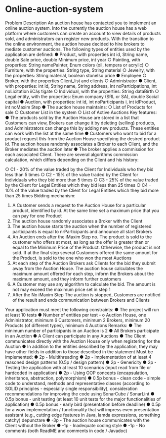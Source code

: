 # Online-auction-system

Problem Description
An auction house has contacted you to implement an online auction system. Into the
currently the auction house has a web platform where customers can create an account to
view details of products sold, and administrators can register new products.
With the transition to the online environment, the auction house decided to hire brokers to
mediate customer auctions.
The following types of entities used by the application are defined:
● Product, with properties int id, String name, double Sale price, double Minimum price, int
year
○ Painting, with properties: String namePainter, Enum colors (oil, tempera or
acrylic)
○ Furniture, with the properties: String type, String material
○ Jewelry, with the properties: String material, boolean stoneIso price
● Employee
○ Broker, with the properties Client_list and clients
○ Administrator
● Client, with properties: int id, String name, String address, int noParticipations, int
noLicitation iiCăș tigate
○ Individual, with the properties: String dataBirth
○ Legal entity, with the properties: Enum company (SRL or SA), double
Social capital
● Auction, with properties: int id, int noParticipants i, int idProduct, int noMaxim Step
● The auction house maintains:
○ List of Products for sale
○ Customer List in the system
○ List of Active Auctions
Key features:
● The products sold by the Auction House are stored in a list that Customers can
view, Brokers can change it by deleting (selling) products, and
Administrators can change this by adding new products. These entities can
work with the list at the same time
● Customers who want to bid for a product request this from the Auction House
specifying the desired product id. The auction house randomly associates a
Broker to each Client, and the Broker mediates the auction later
● The broker applies a commission for each associated Client. There are several algorithms
commission calculation, which differs depending on the Client and his history:

○ C1 - 20% of the value traded by the Client for Individuals who
they bid less than 5 times
○ C2 - 15% of the value traded by the Client for Individuals who
they bid more than 5 times
○ C3 - 25% of the value traded by the Client for Legal Entities which
they bid less than 25 times
○ C4 - 10% of the value traded by the Client for Legal Entities which
they bid more than 25 times
Bidding mechanism:
1. A Customer sends a request to the Auction House for a particular product, identified by
id. At the same time set a maximum price that you can pay for one
Product
2. The auction house randomly associates a Broker with the Client
3. The auction house starts the auction when the number of registered participants is equal to
nrParticipants and announce all start Brokers
4. An Auction ends after the iMaxim Step no. The product is sold to the customer who offers
at most, as long as the offer is greater than or equal to the Minimum Price of the Product.
Otherwise, the product is not sold. If at the final step several Customers offered
the same amount for the Product, is sold to the one who won the most Auctions
5. At each step of the Auction Brokers ask Clients for the bid they submit
away from the Auction House. The auction house calculates the maximum amount offered for each
step, inform the Brokers about the maximum amount, and they inform further
customers
6. A Customer may use any algorithm to calculate the bid. The amount is not
may exceed the maximum price set in step 1
7. After the No iMaxim Step The auction is stopped, Customers are notified of the result and ends
communication between Brokers and Clients

Your application must meet the following constraints:
● The project will run at least 10 tests
● Number of entities per test - o Auction House, one Administrator, minimum 6 Customers,
minimum 2 Brokers, minimum 20 Products (of different types), minimum 4 Auctions
Remarks:
● The minimum number of participants in an Auction is 2
● All Brokers participate in an Auction
● A Client can participate in any Auctions
● The Client communicates directly with the Auction House only when registering for the Auction
● In addition to the entities described by the application, they may have other fields in addition to those
described in the statement
Must be implemented:
● 2p - Multithreading
● 2p - Implementation of at least 4 reasoned design patterns (0.5p / design pattern)
● 2p - Genericity
● 2p - Testing the application with at least 10 scenarios (input read from file or hardcoded in
application)
● 2p - Using OOP concepts (encapsulation, inheritance, abstraction, polymorphism)
● 0.5p bonus - clean code - simple code to understand, methods and representative classes
(according to SOLID principles - especially single responsibility), consideration
recommendations for improving the code using SonarCube / SonarLint
● 0.5p bonus - unit testing (at least 10 unit tests for the major functionalities of
application)
● 0.5p bonus - early bird (presentation before deadline)
● 0.5p for a wow implementation / functionality that will impress even
presentation assistant (e.g., cutting edge features in Java, lamda expressions,
something catchy)
depunctare
● -3p - The auction house communicates with the Client without the Broker
● -1p - Inadequate coding style
● -1p - No comments (both ReadME and comments in code / Javadoc)
